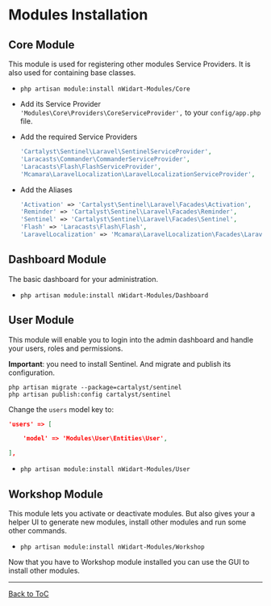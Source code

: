 # Modules Installation

## Core Module
This module is used for registering other modules Service Providers. It is also used for containing base classes. 

* `php artisan module:install nWidart-Modules/Core`
* Add its Service Provider `'Modules\Core\Providers\CoreServiceProvider',` to your `config/app.php` file.
* Add the required Service Providers

  ``` php
  'Cartalyst\Sentinel\Laravel\SentinelServiceProvider',
  'Laracasts\Commander\CommanderServiceProvider',
  'Laracasts\Flash\FlashServiceProvider',
  'Mcamara\LaravelLocalization\LaravelLocalizationServiceProvider',
  ```
* Add the Aliases

  ``` php
  'Activation' => 'Cartalyst\Sentinel\Laravel\Facades\Activation',
  'Reminder' => 'Cartalyst\Sentinel\Laravel\Facades\Reminder',
  'Sentinel' => 'Cartalyst\Sentinel\Laravel\Facades\Sentinel',
  'Flash' => 'Laracasts\Flash\Flash',
  'LaravelLocalization' => 'Mcamara\LaravelLocalization\Facades\LaravelLocalization',
   ```

## Dashboard Module
The basic dashboard for your administration.

* `php artisan module:install nWidart-Modules/Dashboard`

## User Module

This module will enable you to login into the admin dashboard and handle your users, roles and permissions.

**Important**: you need to install Sentinel. And migrate and publish its configuration.

```
php artisan migrate --package=cartalyst/sentinel
php artisan publish:config cartalyst/sentinel
```

Change the `users` model key to:

``` json
'users' => [

	'model' => 'Modules\User\Entities\User',

],
```

* `php artisan module:install nWidart-Modules/User`




## Workshop Module
This module lets you activate or deactivate modules. But also gives your a helper UI to generate new modules, install other modules and run some other commands.

* `php artisan module:install nWidart-Modules/Workshop`


Now that you have to Workshop module installed you can use the GUI to install other modules.

***

[Back to ToC](../readme.md)